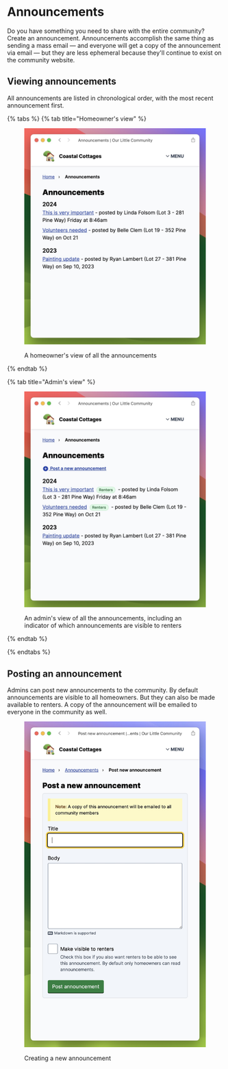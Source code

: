 # Announcements

Do you have something you need to share with the entire community? Create an announcement. Announcements accomplish the same thing as sending a mass email — and everyone will get a copy of the announcement via email — but they are less ephemeral because they'll continue to exist on the community website.

## Viewing announcements

All announcements are listed in chronological order, with the most recent announcement first.

{% tabs %}
{% tab title="Homeowner's view" %}

<figure><img src=".gitbook/assets/announcements-index.jpeg" alt=""><figcaption><p>A homeowner's view of all the announcements</p></figcaption></figure>
{% endtab %}

{% tab title="Admin's view" %}

<figure><img src=".gitbook/assets/announcements-index-admin.jpeg" alt=""><figcaption><p>An admin's view of all the announcements, including an indicator of which announcements are visible to renters</p></figcaption></figure>
{% endtab %}

{% endtabs %}

## Posting an announcement

Admins can post new announcements to the community. By default announcements are visible to all homeowners. But they can also be made available to renters. A copy of the announcement will be emailed to everyone in the community as well.

<figure><img src=".gitbook/assets/announcements-new.jpeg" alt=""><figcaption><p>Creating a new announcement</p></figcaption></figure>
